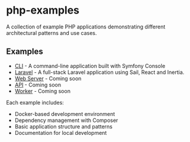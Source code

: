 # php-examples
A collection of example PHP applications demonstrating different architectural patterns and use cases.

## Examples
- [CLI](cli/) - A command-line application built with Symfony Console
- [Laravel](laracel/) - A full-stack Laravel application using Sail, React and Inertia.
- [Web Server](web/) - Coming soon
- [API](api/) - Coming soon
- [Worker](worker/) - Coming soon

Each example includes:
- Docker-based development environment
- Dependency management with Composer
- Basic application structure and patterns
- Documentation for local development

